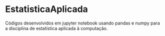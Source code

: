 # EstatisticaAplicada
Códigos desenvolvidos em jupyter notebook usando pandas e numpy para a disciplina de estatística aplicada à computação.
